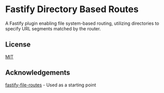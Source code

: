 # Fastify Directory Based Routes

A Fastify plugin enabling file system-based routing, utilizing directories to specify URL segments matched by the router.

## License

[MIT](./LICENSE)

## Acknowledgements

[fastify-file-routes](https://github.com/spa5k/fastify-file-routes) - Used as a starting point
